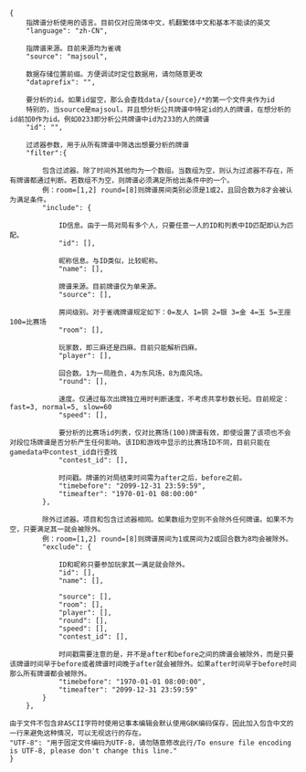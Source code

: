     {
        指牌谱分析使用的语言。目前仅对应简体中文，机翻繁体中文和基本不能读的英文
        "language": "zh-CN",

        指牌谱来源。目前来源均为雀魂
        "source": "majsoul",

        数据存储位置前缀。方便调试时定位数据用，请勿随意更改
        "dataprefix": "",
        
        要分析的id。如果id留空，那么会查找data/{source}/*的第一个文件夹作为id
        特别的，当source是majsoul，并且想分析公共牌谱中特定id的人的牌谱，在想分析的id前加0作为id。例如0233即分析公共牌谱中id为233的人的牌谱
        "id": "",
        
        过滤器参数，用于从所有牌谱中筛选出想要分析的牌谱
        "filter":{
        
            包含过滤器。除了时间外其他均为一个数组。当数组为空，则认为过滤器不存在，所有牌谱都通过判断。若数组不为空，则牌谱必须满足所给出条件中的一个。
            例：room=[1,2] round=[8]则牌谱房间类别必须是1或2，且回合数为8才会被认为满足条件。
            "include": {
            
                ID信息。由于一局对局有多个人，只要任意一人的ID和列表中ID匹配即认为匹配。
                "id": [],
                
                昵称信息。与ID类似，比较昵称。
                "name": [],
                
                牌谱来源。目前牌谱仅为单来源。
                "source": [],
                
                房间级别。对于雀魂牌谱规定如下：0=友人 1=铜 2=银 3=金 4=玉 5=王座 100=比赛场
                "room": [],
                
                玩家数，即三麻还是四麻。目前只能解析四麻。
                "player": [],
                
                回合数。1为一局胜负，4为东风场，8为南风场。
                "round": [],
                
                速度。仅通过每次出牌独立用时判断速度，不考虑共享秒数长短。目前规定：fast=3, normal=5, slow=60
                "speed": [],
                
                要分析的比赛场id列表，仅对比赛场(100)牌谱有效，即使设置了该项也不会对段位场牌谱是否分析产生任何影响。该ID和游戏中显示的比赛场ID不同，目前只能在gamedata中contest_id自行查找
                "contest_id": [],
                
                时间戳。牌谱的对局结束时间需为after之后，before之前。
                "timebefore": "2099-12-31 23:59:59",
                "timeafter": "1970-01-01 08:00:00"
            },
            
            除外过滤器。项目和包含过滤器相同。如果数组为空则不会除外任何牌谱。如果不为空，只要满足其一就会被除外。
            例：room=[1,2] round=[8]则牌谱房间为1或房间为2或回合数为8均会被除外。
            "exclude": {
            
                ID和昵称只要参加玩家其一满足就会除外。
                "id": [],
                "name": [],
                
                "source": [],
                "room": [],
                "player": [],
                "round": [],
                "speed": [],
                "contest_id": [],
                
                时间戳需要注意的是，并不是after和before之间的牌谱会被除外，而是只要该牌谱时间早于before或者牌谱时间晚于after就会被除外。如果after时间早于before时间那么所有牌谱都会被除外。
                "timebefore": "1970-01-01 08:00:00",
                "timeafter": "2099-12-31 23:59:59"
            }
        },

    由于文件不包含非ASCII字符时使用记事本编辑会默认使用GBK编码保存，因此加入包含中文的一行来避免这种情况，可以无视这行的存在。    
    "UTF-8": "用于固定文件编码为UTF-8，请勿随意修改此行/To ensure file encoding is UTF-8, please don't change this line."
    }